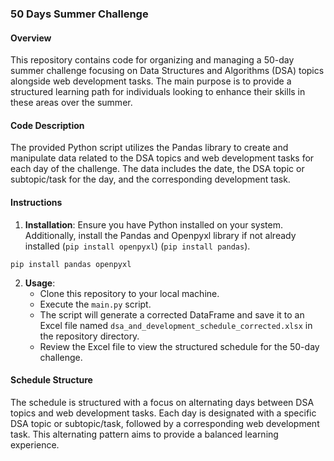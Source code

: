 ### 50 Days Summer Challenge

#### Overview
This repository contains code for organizing and managing a 50-day summer challenge focusing on Data Structures and Algorithms (DSA) topics alongside web development tasks. The main purpose is to provide a structured learning path for individuals looking to enhance their skills in these areas over the summer.

#### Code Description
The provided Python script utilizes the Pandas library to create and manipulate data related to the DSA topics and web development tasks for each day of the challenge. The data includes the date, the DSA topic or subtopic/task for the day, and the corresponding development task.

#### Instructions
1. **Installation**: Ensure you have Python installed on your system. Additionally, install the Pandas and Openpyxl library if not already installed (`pip install openpyxl`) (`pip install pandas`).

```
pip install pandas openpyxl
```

2. **Usage**:
   - Clone this repository to your local machine.
   - Execute the `main.py` script.
   - The script will generate a corrected DataFrame and save it to an Excel file named `dsa_and_development_schedule_corrected.xlsx` in the repository directory.
   - Review the Excel file to view the structured schedule for the 50-day challenge.

#### Schedule Structure
The schedule is structured with a focus on alternating days between DSA topics and web development tasks. Each day is designated with a specific DSA topic or subtopic/task, followed by a corresponding web development task. This alternating pattern aims to provide a balanced learning experience.
